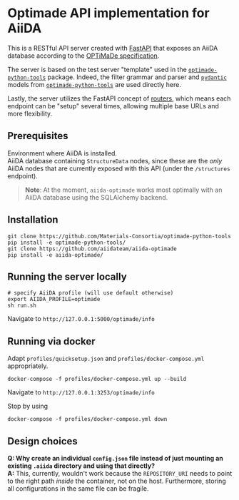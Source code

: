 # Optimade API implementation for AiiDA

This is a RESTful API server created with [FastAPI](https://fastapi.tiangolo.com/) that exposes an AiiDA database according to the [OPTiMaDe specification](https://github.com/Materials-Consortia/OPTiMaDe/blob/develop/optimade.rst).

The server is based on the test server "template" used in the [`optimade-python-tools`](https://github.com/Materials-Consortia/optimade-python-tools) package.
Indeed, the filter grammar and parser and [`pydantic`](https://5d584fcca7c9b70007d1c997--pydantic-docs.netlify.com/) models from [`optimade-python-tools`](https://github.com/Materials-Consortia/optimade-python-tools) are used directly here.

Lastly, the server utilizes the FastAPI concept of [routers](https://fastapi.tiangolo.com/tutorial/bigger-applications/#apirouter), which means each endpoint can be "setup" several times, allowing multiple base URLs and more flexibility.

## Prerequisites

Environment where AiiDA is installed.  
AiiDA database containing `StructureData` nodes, since these are the _only_ AiiDA nodes that are currently exposed with this API (under the `/structures` endpoint).

> **Note**: At the moment, `aiida-optimade` works most optimally with an AiiDA database using the SQLAlchemy backend.

## Installation

```shell
git clone https://github.com/Materials-Consortia/optimade-python-tools
pip install -e optimade-python-tools/
git clone https://github.com/aiidateam/aiida-optimade
pip install -e aiida-optimade/
```

## Running the server locally

```shell
# specify AiiDA profile (will use default otherwise)
export AIIDA_PROFILE=optimade
sh run.sh
```

Navigate to `http://127.0.0.1:5000/optimade/info`

## Running via docker

Adapt `profiles/quicksetup.json` and `profiles/docker-compose.yml` appropriately.

```shell
docker-compose -f profiles/docker-compose.yml up --build
```

Navigate to `http://127.0.0.1:3253/optimade/info`

Stop by using

```shell
docker-compose -f profiles/docker-compose.yml down
```

## Design choices

**Q: Why create an individual `config.json` file instead of just mounting an existing `.aiida` directory and using that directly?**  
**A:** This, currently, wouldn't work because the `REPOSITORY_URI` needs to point to the right path *inside* the container, not on the host. Furthermore, storing all configurations in the same file can be fragile.
